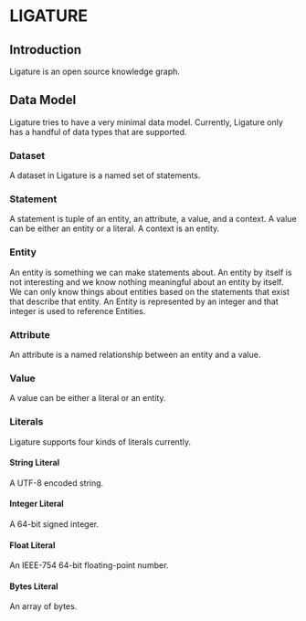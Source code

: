 # LIGATURE

## Introduction
Ligature is an open source knowledge graph.

## Data Model
Ligature tries to have a very minimal data model.
Currently, Ligature only has a handful of data types that are supported.

### Dataset
A dataset in Ligature is a named set of statements.

### Statement
A statement is tuple of an entity, an attribute, a value, and a context.
A value can be either an entity or a literal.
A context is an entity.

### Entity
An entity is something we can make statements about.
An entity by itself is not interesting and we know nothing meaningful about an entity by itself.
We can only know things about entities based on the statements that exist that describe that entity.
An Entity is represented by an integer and that integer is used to reference Entities.

### Attribute
An attribute is a named relationship between an entity and a value.

### Value
A value can be either a literal or an entity.

### Literals
Ligature supports four kinds of literals currently.

#### String Literal
A UTF-8 encoded string.

#### Integer Literal
A 64-bit signed integer.

#### Float Literal
An IEEE-754 64-bit floating-point number.

#### Bytes Literal
An array of bytes.
